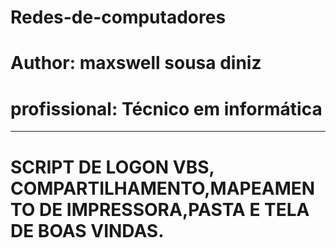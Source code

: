 # Redes-de-computadores
# Author: maxswell sousa diniz
# profissional: Técnico em informática
<hr>
<h1> SCRIPT DE LOGON VBS, COMPARTILHAMENTO,MAPEAMENTO DE IMPRESSORA,PASTA E TELA DE  BOAS VINDAS.</H1>

